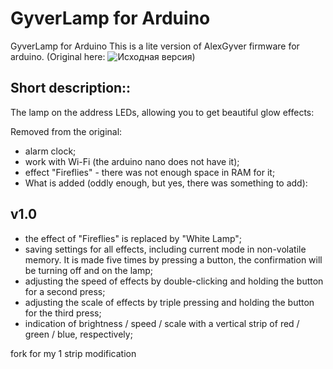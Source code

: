 ﻿# GyverLamp for Arduino 

GyverLamp for Arduino
This is a lite version of AlexGyver firmware for arduino. 
(Original here: ![Исходная версия](https://github.com/AlexGyver/GyverLamp/))

## Short description::

The lamp on the address LEDs, allowing you to get beautiful glow effects:

Removed from the original:

- alarm clock;
- work with Wi-Fi (the arduino nano does not have it);
- effect "Fireflies" - there was not enough space in RAM for it;
- What is added (oddly enough, but yes, there was something to add):


## v1.0
- 	the effect of "Fireflies" is replaced by "White Lamp";
- 	saving settings for all effects, including current mode in non-volatile memory. It is made five times by pressing a button, the confirmation will be turning off and on the lamp;
- 	adjusting the speed of effects by double-clicking and holding the button for a second press;
- 	adjusting the scale of effects by triple pressing and holding the button for the third press;
- 	indication of brightness / speed / scale with a vertical strip of red / green / blue, respectively;


fork for my 1 strip modification